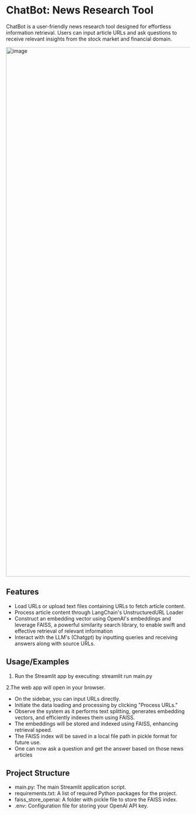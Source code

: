 
# ChatBot: News Research Tool 

ChatBot is a user-friendly news research tool designed for effortless information retrieval. Users can input article URLs and ask questions to receive relevant insights from the stock market and financial domain.

<img width="1446" alt="image" src="https://github.com/user-attachments/assets/7f810b3c-3c56-4597-8948-5cd816fe7d40">


## Features

- Load URLs or upload text files containing URLs to fetch article content.
- Process article content through LangChain's UnstructuredURL Loader
- Construct an embedding vector using OpenAI's embeddings and leverage FAISS, a powerful similarity search library, to enable swift and effective retrieval of relevant information
- Interact with the LLM's (Chatgpt) by inputting queries and receiving answers along with source URLs.


## Usage/Examples

1. Run the Streamlit app by executing:
streamlit run main.py

2.The web app will open in your browser.

- On the sidebar, you can input URLs directly.
- Initiate the data loading and processing by clicking "Process URLs."
- Observe the system as it performs text splitting, generates embedding vectors, and efficiently indexes them using FAISS.
- The embeddings will be stored and indexed using FAISS, enhancing retrieval speed.
- The FAISS index will be saved in a local file path in pickle format for future use.
- One can now ask a question and get the answer based on those news articles

## Project Structure

- main.py: The main Streamlit application script.
- requirements.txt: A list of required Python packages for the project.
- faiss_store_openai: A folder with pickle file to store the FAISS index.
- .env: Configuration file for storing your OpenAI API key.
